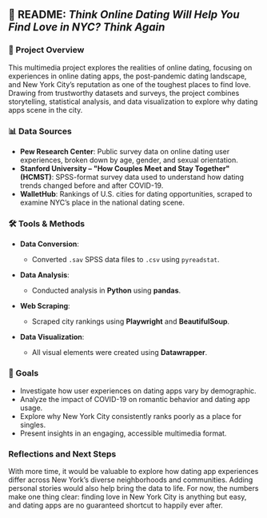 ## 📘 README: *Think Online Dating Will Help You Find Love in NYC? Think Again*

### 🧠 Project Overview

This multimedia project explores the realities of online dating, focusing on experiences in online dating apps, the post-pandemic dating landscape, and New York City’s reputation as one of the toughest places to find love. Drawing from trustworthy datasets and surveys, the project combines storytelling, statistical analysis, and data visualization to explore why dating apps scene in the city. 

### 📊 Data Sources

* **Pew Research Center**: Public survey data on online dating user experiences, broken down by age, gender, and sexual orientation.
* **Stanford University – "How Couples Meet and Stay Together" (HCMST)**: SPSS-format survey data used to understand how dating trends changed before and after COVID-19.
* **WalletHub**: Rankings of U.S. cities for dating opportunities, scraped to examine NYC’s place in the national dating scene.

### 🛠️ Tools & Methods

* **Data Conversion**:

  * Converted `.sav` SPSS data files to `.csv` using `pyreadstat`.
* **Data Analysis**:

  * Conducted analysis in **Python** using **pandas**.
* **Web Scraping**:

  * Scraped city rankings using **Playwright** and **BeautifulSoup**.
* **Data Visualization**:

  * All visual elements were created using **Datawrapper**.

### 🎯 Goals

* Investigate how user experiences on dating apps vary by demographic.
* Analyze the impact of COVID-19 on romantic behavior and dating app usage.
* Explore why New York City consistently ranks poorly as a place for singles.
* Present insights in an engaging, accessible multimedia format.

### Reflections and Next Steps
With more time, it would be valuable to explore how dating app experiences differ across New York’s diverse neighborhoods and communities. Adding personal stories would also help bring the data to life. For now, the numbers make one thing clear: finding love in New York City is anything but easy, and dating apps are no guaranteed shortcut to happily ever after.


